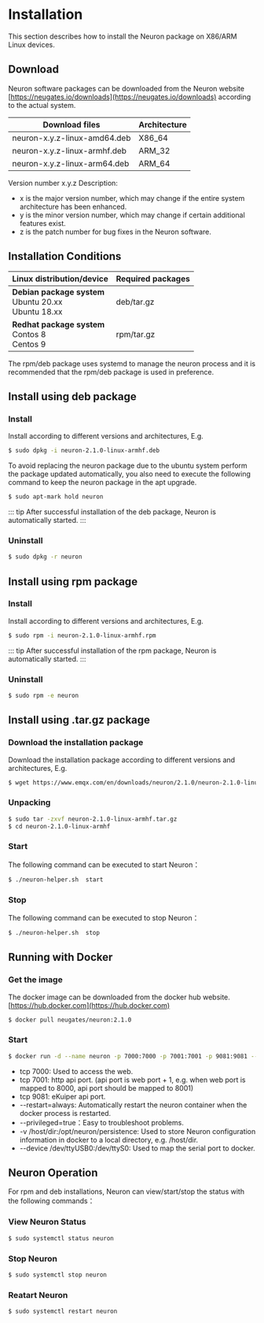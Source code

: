 # Installation

This section describes how to install the Neuron package on X86/ARM Linux devices.

## Download

Neuron software packages can be downloaded from the Neuron website [https://neugates.io/downloads](https://neugates.io/downloads) according to the actual system.

| Download files               | Architecture  |
| ---------------------------- | ------------- |
| neuron-x.y.z-linux-amd64.deb | X86_64        |
| neuron-x.y.z-linux-armhf.deb | ARM_32        |
| neuron-x.y.z-linux-arm64.deb | ARM_64        |

Version number x.y.z Description:

* x is the major version number, which may change if the entire system architecture has been enhanced.
* y is the minor version number, which may change if certain additional features exist.
* z is the patch number for bug fixes in the Neuron software.

## Installation Conditions

| Linux distribution/device                                    | Required packages  |
| ------------------------------------------------------------ | ------------------ |
| **Debian package system**</br>Ubuntu 20.xx </br>Ubuntu 18.xx | deb/tar.gz         |
| **Redhat package system**</br>Contos 8</br>Centos 9          | rpm/tar.gz         |

The rpm/deb package uses systemd to manage the neuron process and it is recommended that the rpm/deb package is used in preference.

## Install using deb package

### Install

Install according to different versions and architectures, E.g.

```bash
$ sudo dpkg -i neuron-2.1.0-linux-armhf.deb
```

To avoid replacing the neuron package due to the ubuntu system perform the package updated automatically, you also need to execute the following command to keep the neuron package in the apt upgrade.

```bash
$ sudo apt-mark hold neuron
```

::: tip
After successful installation of the deb package, Neuron is automatically started.
:::

### Uninstall

```bash
$ sudo dpkg -r neuron
```

## Install using rpm package

### Install

Install according to different versions and architectures, E.g.

```bash
$ sudo rpm -i neuron-2.1.0-linux-armhf.rpm
```

::: tip
After successful installation of the rpm package, Neuron is automatically started.
:::

### Uninstall

```bash
$ sudo rpm -e neuron
```

## Install using .tar.gz package

### Download the installation package

Download the installation package according to different versions and architectures, E.g.

```bash
$ wget https://www.emqx.com/en/downloads/neuron/2.1.0/neuron-2.1.0-linux-armhf.tar.gz
```

### Unpacking

```bash
$ sudo tar -zxvf neuron-2.1.0-linux-armhf.tar.gz
$ cd neuron-2.1.0-linux-armhf
```

### Start

The following command can be executed to start Neuron：

```bash
$ ./neuron-helper.sh  start
```

### Stop

The following command can be executed to stop Neuron：

```bash
$ ./neuron-helper.sh  stop
```

## Running with Docker

### Get the image

The docker image can be downloaded from the docker hub website.[https://hub.docker.com](https://hub.docker.com)

```bash
$ docker pull neugates/neuron:2.1.0
```

### Start

```bash
$ docker run -d --name neuron -p 7000:7000 -p 7001:7001 -p 9081:9081 --privileged=true --restart=always neugates/
```

* tcp 7000: Used to access the web.
* tcp 7001: http api port. (api port is web port + 1, e.g. when web port is mapped to 8000, api port should be mapped to 8001)
* tcp 9081: eKuiper api port.
* --restart=always: Automatically restart the neuron container when the docker process is restarted.
* --privileged=true：Easy to troubleshoot problems.
* -v /host/dir:/opt/neuron/persistence: Used to store Neuron configuration information in docker to a local directory, e.g. /host/dir.
* --device /dev/ttyUSB0:/dev/ttyS0: Used to map the serial port to docker.

## Neuron Operation

For rpm and deb installations, Neuron can view/start/stop the status with the following commands：

### View Neuron Status

```bash
$ sudo systemctl status neuron
```

### Stop Neuron

```bash
$ sudo systemctl stop neuron
```

### Reatart Neuron

```bash
$ sudo systemctl restart neuron
```
